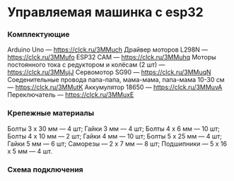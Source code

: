# Управляемая машинка с esp32

### Комплектующие
Arduino Uno — https://clck.ru/3MMuch
Драйвер моторов L298N — https://clck.ru/3MMufo
ESP32 CAM — https://clck.ru/3MMuhq
Моторы постоянного тока с редуктором и колёсам (2 шт) — https://clck.ru/3MMujJ
Сервомотор SG90 — https://clck.ru/3MMuqN
Соеденительные провода папа-папа, мама-мама, папа-мама 10-30 см — https://clck.ru/3MMutK
Аккумулятор 18650 — https://clck.ru/3MMuvA
Переключатель — https://clck.ru/3MMuxE

### Крепежные материалы 
Болты 3 х 30 мм — 4 шт;
Гайки 3 мм — 4 шт;
Болты 4 х 6 мм — 10 шт;
Болты 4 х 10 мм — 2 шт;
Гайки 4 мм — 10 шт;
Болты 5 х 25 мм — 4 шт;
Гайки 5 мм — 6 шт;
Саморезы — 2 х 7 мм — 8 шт;
Подшипники — 5 х 16 х 5 мм — 4 шт.

### Схема подключения 
